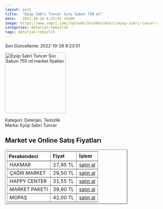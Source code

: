 ```yaml
---
layout: post
title:  "Eyüp Sabri Tuncer Sıvı Sabun 750 ml"
date:   2022-10-26 6:23:01 +0300
image: https://www.cagri.com//Uploads/UrunResimleri/eyup-sabri-tuncer-sivi-sabun-750-ml-46ea.jpg
categories: deterjan-temizlik
tags: deterjan-temizlik
---
```


Son Güncelleme: 2022-10-26 9:23:01

<img src="https://www.cagri.com//Uploads/UrunResimleri/eyup-sabri-tuncer-sivi-sabun-750-ml-46ea.jpg" width="200" alt="Eyüp Sabri Tuncer Sıvı Sabun 750 ml market fiyatları" />

Kategori: Deterjan, Temizlik
<br />
Marka: Eyüp Sabri Tuncer

<h2>Market ve Online Satış Fiyatları</h2>

<table border="1" style="padding: 5px;width:80%;">
  <tr>
    <td style="padding: 5px;"><strong>Perakendeci</strong></td>
    <td><strong>Fiyat</strong></td>
    <td><strong>İşlem</strong></td>
  </tr>
  <tr>
              <td title="Hakmar">HAKMAR</td>
              <td>27,95 TL</td>
              <td><a title="Hakmar" target="_blank" href="https://www.hakmarexpress.com.tr/urun/kisisel-bakim-eyup-sabri-tuncer-dogal-zeytinyagli-sivi-sabun-750-ml">satın al</a></td>
            </tr><tr>
              <td title="Çağrı Market">ÇAĞRI MARKET</td>
              <td>29,50 TL</td>
              <td><a title="Çağrı Market" target="_blank" href="https://www.cagri.com/eyup-sabri-tuncer-sivi-sabun-750-ml">satın al</a></td>
            </tr><tr>
              <td title="Happy Center">HAPPY CENTER</td>
              <td>31,55 TL</td>
              <td><a title="Happy Center" target="_blank" href="https://www.happycenter.com.tr/E_sabri_Tuncer_Sivi_Sab_750_Ml_Dogal_Z_yagli">satın al</a></td>
            </tr><tr>
              <td title="Market Paketi">MARKET PAKETI</td>
              <td>39,90 TL</td>
              <td><a title="Market Paketi" target="_blank" href="https://www.marketpaketi.com.tr/eyup-sabri-tuncer-dogal-zeytinyagli-sivi-sabun-750-ml-p-539648">satın al</a></td>
            </tr><tr>
              <td title="Mopaş">MOPAŞ</td>
              <td>42,00 TL</td>
              <td><a title="Mopaş" target="_blank" href="https://www.mopas.com.tr/eyup-sabri-tuncer-zeytinyagli-sivi-sabun-750-ml/p/772581">satın al</a></td>
            </tr>
</table>
